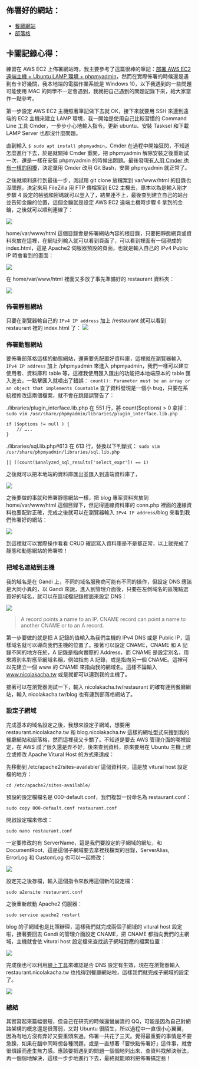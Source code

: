 ## 佈署好的網站：
- [餐廳網站](http://restaurant.nicolakacha.tw/)
- [部落格](http://blog.nicolakacha.tw/)

## 卡關記錄心得：
練習在 AWS EC2 上佈署網站時，我主要參考了這篇很棒的筆記：[部署 AWS EC2 遠端主機 + Ubuntu LAMP 環境 + phpmyadmin](https://github.com/Lidemy/mentor-program-2nd-yuchun33/issues/15)，然而在實際佈署的時候還是遇到有卡好幾關，我本地端的電腦作業系統是 Windows 10，以下我遇到的一些問題可能使用 MAC 的同學不一定會遇到，我就把自己遇到的問題記錄下來，給大家當作一點參考。

第一步設定 AWS EC2 主機照著筆記做下去就 OK，接下來就要用 SSH 來連到遠端的 EC2 主機來建立 LAMP 環境，我一開始是使用自己比較習慣的 Command Line 工具 Cmder，一步步小心地輸入指令。更新 ubuntu、安裝 Tasksel 和下載 LAMP Server 也都沒什麼問題。

直到輸入 `$ sudo apt install phpmyadmin`，Cmder 在過程中開始狂閃，不知道怎麼進行下去，於是就關掉 Cmder 重開，把 phpmyadmin 解除安裝之後重新試一次，還是一樣在安裝 phpmyadmin 的時候出問題。最後發現[有人用 Cmder 也有一樣的困擾](https://v2ex.com/t/604895)，決定棄用 Cmder 改用 Git Bash，安裝 phpmyadmin 就正常了。

之後就順利進行到最後一步，測試用 git clone 放檔案到 var/www/html 的目錄也沒問題，決定來用 FileZilla 用 FTP 傳檔案到 EC2 主機去，原本以為是輸入剛才步驟 4 設定的帳號和密碼就可以登入了，結果連不上，最後查到建立自己的站台並告知金鑰的位置，這個金鑰就是設定 AWS EC2 遠端主機時步驟 6 拿到的金鑰，之後就可以順利連線了：
 
![](https://static.coderbridge.com/img/Nicolakacha/f773d81c63384dfdb804a0c3c385b37b.png)

home/var/www/html 這個目錄會是佈署網站內容的根目錄，只要把靜態網頁或資料夾放在這裡，在網址列輸入就可以看到頁面了，可以看到裡面有一個現成的 index.html，這是 Apache2 伺服器預設的頁面，也就是輸入自己的 IPv4 Public IP 時會看到的畫面：
 
![](https://static.coderbridge.com/img/Nicolakacha/4b3a75f3c96248f6bf45f72e948916c2.png)

在 home/var/www/html 裡面又多放了事先準備好的 restaurant 資料夾：
 
![](https://static.coderbridge.com/img/Nicolakacha/53e142d117854122b1888ebf36074425.png)
 
### 佈署靜態網站
只要在瀏覽器輸自己的 `IPv4 IP address` 加上 /restaurant 就可以看到 restaurant 裡的 index.html 了：
![](https://static.coderbridge.com/img/Nicolakacha/d323fe01b84f4e70a4874bde5db863b1.png)
 
### 佈署動態網站
要佈署部落格這樣的動態網站，還需要先配置好資料庫，這裡就在瀏覽器輸入 `IPv4 IP address` 加上 /phpmyadmin 來進入 phpmyadmin，我們一樣可以建立使用者、資料庫和 table 等，這裡我使用匯入匯出的功能把本地端原本的 table 匯入進去，一點擊匯入就噴出了錯誤：
`count(): Parameter must be an array or an object that implements Countable`
查了資料發現是一個小 bug，只要在系統裡修改這兩個檔案，就不會在跳錯誤警告了：

./libraries/plugin_interface.lib.php 在 551 行，將 count($options) > 0 拿掉：
`sudo vim /usr/share/phpmyadmin/libraries/plugin_interface.lib.php`
```
if ($options != null ) {
    // …..
}
```

./libraries/sql.lib.php#613 在 613 行，替換以下判斷式：
`sudo vim /usr/share/phpmyadmin/libraries/sql.lib.php`
```
|| ((count($analyzed_sql_results['select_expr']) == 1)
```

之後就可以把本地端的資料庫匯出並匯入到遠端資料庫了，
 
![](https://static.coderbridge.com/img/Nicolakacha/d2ca2eaf3a534a458e75c66457bb292b.png)

之後要做的事就和佈署靜態網站一樣，把 blog 專案資料夾放到 home/var/www/html 這個目錄下，但記得連線資料庫的 conn.php 裡面的連線資料也要配對正確，完成之後就可以在瀏覽器輸入 `IPv4 IP address`/blog 來看到我們佈署好的網站：
 
![](https://static.coderbridge.com/img/Nicolakacha/b048e73e72c14dd288bcfdcf0eee5038.png)

到這裡就可以實際操作看看 CRUD 確認寫入資料庫是不是都正常，以上就完成了靜態和動態網站的佈署啦！

### 把域名連結到主機

我的域名是在 Gandi 上，不同的域名服務商可能有不同的操作，但設定 DNS 應該是大同小異的，以 Gandi 來說，進入到管理介面後，只要在左側域名的區塊點選買好的域名，就可以在區域檔記錄裡面來設定 DNS：
 
![](https://static.coderbridge.com/img/Nicolakacha/2a22db04bf10467fa8307b7bee694e36.png)

> A record points a name to an IP. 
> CNAME record can point a name to another CNAME or to an A record.

第一步要做的就是把 A 記錄的值輸入為我們主機的 IPv4 DNS 或是 Public IP，這樣域名就可以導向我們主機的位置了。接著可以設定 CNAME，CNAME 和 A 記錄不同的地方在於，A 記錄是指向實際的 Address，而 CNAME 是設定別名，用來將別名對應至網域名稱，例如指向 A 記錄，或是指向另一個 CNAME。這裡可以先建立一個 www 的 CNAME 來指向我的網域名。這樣不論輸入 www.nicolakacha.tw 或是就都可以連到我的主機了。

接著可以在瀏覽器測試一下，輸入 nicolakacha.tw/restaurant 的確有連到餐廳網站，輸入 nicolakacha.tw/blog 也有連到部落格網站了。

### 設定子網域

完成基本的域名設定之後，我想來設定子網域，想要用 restaurant.nicolakacha.tw 和 blog.nicolakacha.tw 這樣的網址型式來搜到我的餐廳網站和部落格，然而這裡我又卡關了。不知道是要去 AWS 管理介面的哪裡設定，在 AWS 試了很久還是弄不好，後來查到資料，原來要用在 Ubuntu 主機上建立或修改 Apache Vitural Host 的方式來達成：

先移動到 /etc/apache2/sites-available/ 這個資料夾，這是放 vitural host 設定檔的地方：
```
cd /etc/apache2/sites-available/ 
``` 

預設的設定檔檔名是 000-default.conf，我們複製一份命名為 restaurant.conf：
```
sudo copy 000-default.conf restaurant.conf
```

開啟設定檔來修改：
```
sudo nano restaurant.conf
```
一定要修改的有 ServerName，這是我們要設定的子網域的網址，和 DocumentRoot，這是這個子網域要去拿裡找檔案的目錄，ServerAlias, ErrorLog 和 CustomLog 也可以一起修改：
 
![](https://static.coderbridge.com/img/Nicolakacha/be1ddeb8a4d24aa9b8585ca9d2d3a66d.png)

設定完之後存檔，輸入這個指令來啟用這個新的設定檔：
```
sudo a2ensite restaurant.conf
```

之後重新啟動 Apache2 伺服器：
```
sudo service apache2 restart
```

blog 的子網域也是比照辦理，這樣我們就完成兩個子網域的 vitural host 設定啦，接著要回去 Gandi 的管理介面設定 CNAME，把 CNAME 都指向我們的主網域，主機就會依 vitural host 設定檔來查找該子網域對應的檔案位置：
 
![](https://static.coderbridge.com/img/Nicolakacha/7e2f76492106415b82bfe51b655c2ac6.png)

完成後也可以利用[線上工具](https://mxtoolbox.com/SuperTool.aspx)來確認是否 DNS 設定有生效，現在在瀏覽器輸入 restaurant.nicolakacha.tw 也找得到餐廳網站啦，這樣我們就完成子網域的設定了。
 
![](https://static.coderbridge.com/img/Nicolakacha/f405a3cf7b3e4c158611bfcb024a9567.png)

### 總結
其實寫起來篇幅很短，但自己在研究的時候還蠻崩潰的 QQ，可能是因為自己對網路架構的概念還是很薄弱，又對 Ubuntu 很陌生，所以過程中一直很小心翼翼，因為有地方沒有弄好又要重頭來過。佈署一共花了三天。覺得最重要的事情是不要急躁，如果在腦中同時想各種問題，或是一直想著「要快點佈署好」這件事，就會很煩躁而產生無力感。應該要把遇到的問題一個個地列出來，查資料找解決辦法，再一個個地解決，這樣一步步地進行下去，最終就能順利把佈署搞定惹！

